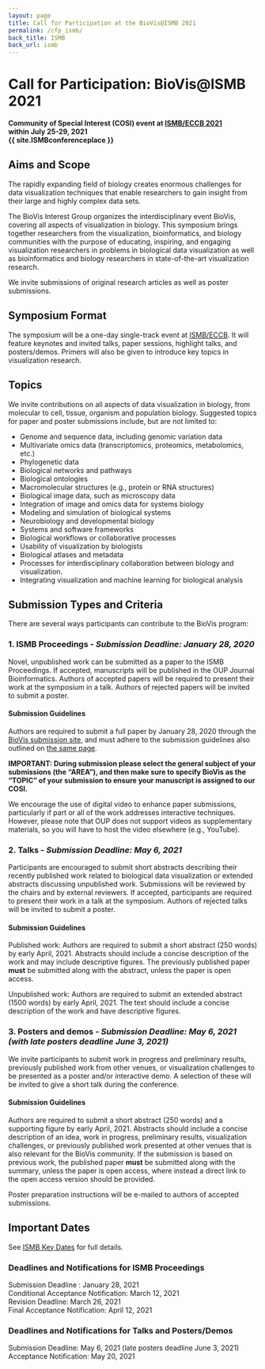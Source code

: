 ```yaml
---
layout: page
title: Call for Participation at the BioVis@ISMB 2021
permalink: /cfp_ismb/
back_title: ISMB
back_url: ismb
---
```


# Call for Participation: BioVis@ISMB 2021
**Community of Special Interest (COSI) event at [ISMB/ECCB 2021](https://www.iscb.org/ismbeccb2021)**  
**within July 25-29, 2021**  
**{{ site.ISMBconferenceplace }}**


## Aims and Scope

The rapidly expanding field of biology creates enormous challenges for data visualization techniques that enable researchers to gain insight from their large and highly complex data sets.

The BioVis Interest Group organizes the interdisciplinary event BioVis, covering all aspects of visualization in biology. This symposium brings together researchers from the visualization, bioinformatics, and biology communities with the purpose of educating, inspiring, and engaging visualization researchers in problems in biological data visualization as well as bioinformatics and biology researchers in state-of-the-art visualization research.

We invite submissions of original research articles as well as poster submissions.

## Symposium Format

The symposium will be a one-day single-track event at [ISMB/ECCB](https://www.iscb.org/ismbeccb2021). It will feature keynotes and invited talks, paper sessions, highlight talks, and posters/demos. Primers will also be given to introduce key topics in visualization research.  

## Topics

We invite contributions on all aspects of data visualization in biology, from molecular to cell, tissue, organism and population biology. Suggested topics for paper and poster submissions include, but are not limited to:

 * Genome and sequence data, including genomic variation data
 * Multivariate omics data (transcriptomics, proteomics, metabolomics, etc.)
 * Phylogenetic data
 * Biological networks and pathways
 * Biological ontologies
 * Macromolecular structures (e.g., protein or RNA structures)
 * Biological image data, such as microscopy data
 * Integration of image and omics data for systems biology
 * Modeling and simulation of biological systems
 * Neurobiology and developmental biology
 * Systems and software frameworks
 * Biological workflows or collaborative processes
 * Usability of visualization by biologists
 * Biological atlases and metadata
 * Processes for interdisciplinary collaboration between biology and visualization.
 * Integrating visualization and machine learning for biological analysis

## Submission Types and Criteria

There are several ways participants can contribute to the BioVis program:

### 1. ISMB Proceedings - *Submission Deadline: January 28, 2020*

Novel, unpublished work can be submitted as a paper to the ISMB Proceedings. If accepted, manuscripts will be published in the OUP Journal Bioinformatics. Authors of accepted papers will be required to present their work at the symposium in a talk. Authors of rejected papers will be invited to submit a poster. 

#### Submission Guidelines

Authors are required to submit a full paper by January 28, 2020 through the [BioVis submission site](https://www.iscb.org/ismbeccb2021-submit/proceedings), and must adhere to the submission guidelines also outlined on [the same page](https://www.iscb.org/ismbeccb2021-submit/proceedings).

**IMPORTANT: During submission please select the general subject of your submissions (the “AREA”), and then make sure to specify BioVis as the “TOPIC” of your submission to ensure your manuscript is assigned to our COSI.**

We encourage the use of digital video to enhance paper submissions, particularly if part or all of the work addresses interactive techniques. However, please note that OUP does not support videos as supplementary materials, so you will have to host the video elsewhere (e.g., YouTube).


### 2. Talks - *Submission Deadline: May 6, 2021*

Participants are encouraged to submit short abstracts describing their recently published work related to biological data visualization or extended abstracts discussing unpublished work.  Submissions will be reviewed by the chairs and by external reviewers. If accepted, participants are required to present their work in a talk at the symposium. Authors of rejected talks will be invited to submit a poster.

#### Submission Guidelines

Published work: Authors are required to submit a short abstract (250 words) by early April, 2021. Abstracts should include a concise description of the work and may include descriptive figures. The previously published paper **must** be submitted along with the abstract, unless the paper is open access.

Unpublished work: Authors are required to submit an extended abstract (1500 words) by early April, 2021.  The text should include a concise description of the work and have descriptive figures. 

### 3. Posters and demos - *Submission Deadline: May 6, 2021 (with late posters deadline June 3, 2021)*

We invite participants to submit work in progress and preliminary results, previously published work from other venues, or visualization challenges to be presented as a poster and/or interactive demo. A selection of these will be invited to give a short talk during the conference.

#### Submission Guidelines

Authors are required to submit a short abstract (250 words) and a supporting figure by early April, 2021.  Abstracts should include a concise description of an idea, work in progress, preliminary results, visualization challenges, or previously published work presented at other venues that is also relevant for the BioVis community. If the submission is based on previous work, the published paper **must** be submitted along with the summary, unless the paper is open access, where instead a direct link to the open access version should be provided.

Poster preparation instructions will be e-mailed to authors of accepted submissions.


## Important Dates

See [ISMB Key Dates](https://www.iscb.org/ismbeccb2021-keydates) for full details.

### Deadlines and Notifications for ISMB Proceedings

Submission Deadline : January 28, 2021<br>
Conditional Acceptance Notification: March 12, 2021<br>
Revision Deadline: March 26, 2021<br>
Final Acceptance Notification: April 12, 2021

### Deadlines and Notifications for Talks and Posters/Demos

Submission Deadline: May 6, 2021 (late posters deadline June 3, 2021)<br>
Acceptance Notification: May 20, 2021

